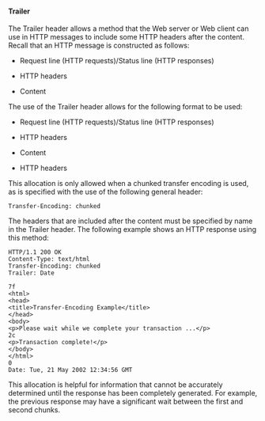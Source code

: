 #### Trailer

The Trailer header allows a method that the Web server or Web client can use in HTTP messages to include some HTTP headers after the content. Recall that an HTTP message is constructed as follows:

* Request line (HTTP requests)/Status line (HTTP responses)

* HTTP headers

* Content

The use of the Trailer header allows for the following format to be used:

* Request line (HTTP requests)/Status line (HTTP responses)

* HTTP headers

* Content

* HTTP headers

This allocation is only allowed when a chunked transfer encoding is used, as is specified with the use of the following general header:

`Transfer-Encoding: chunked `

The headers that are included after the content must be specified by name in the Trailer header. The following example shows an HTTP response using this method:

```
HTTP/1.1 200 OK 
Content-Type: text/html 
Transfer-Encoding: chunked 
Trailer: Date 

7f 
<html> 
<head> 
<title>Transfer-Encoding Example</title> 
</head> 
<body> 
<p>Please wait while we complete your transaction ...</p> 
2c 
<p>Transaction complete!</p> 
</body> 
</html> 
0 
Date: Tue, 21 May 2002 12:34:56 GMT 
```

This allocation is helpful for information that cannot be accurately determined until the response has been completely generated. For example, the previous response may have a significant wait between the first and second chunks.

